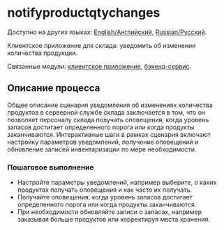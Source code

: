# notifyproductqtychanges

Доступно на других языках: [English/Английский](notifyproductqtychanges.md), [Russian/Русский](notifyproductqtychanges.ru.md). 

Клиентское приложение для склада: уведомить об изменении количества продукции.

Связанные модули: [клиентское приложение](../../frontend/warehouseclient.md), [бэкенд-сервис](../../backend/warehousebackend.md).

## Описание процесса

Общее описание сценария уведомления об изменениях количества продуктов в серверной службе склада заключается в том, что он позволяет персоналу склада получать оповещения, когда уровень запасов достигает определенного порога или когда продукты заканчиваются.
Интерактивные шаги в рамках сценария включают настройку параметров уведомлений, получение оповещений и обновление записей инвентаризации по мере необходимости.

### Пошаговое выполнение

- Настройте параметры уведомлений, например выберите, о каких продуктах получать оповещения и как часто их получать.
- Получайте оповещения, когда уровень запасов достигает определенного порога или когда продукты заканчиваются.
- При необходимости обновляйте записи о запасах, например заказывая больше продуктов или корректируя места хранения.
